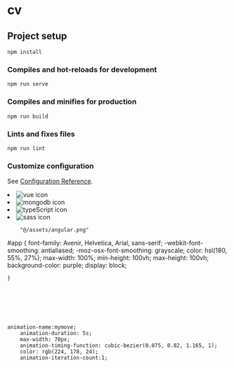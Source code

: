 # cv

## Project setup
```
npm install
```

### Compiles and hot-reloads for development
```
npm run serve
```

### Compiles and minifies for production
```
npm run build
```

### Lints and fixes files
```
npm run lint
```

### Customize configuration
See [Configuration Reference](https://cli.vuejs.org/config/).

 <li><img src="@/assets/vue.png" alt="vue icon"></li>
        <li><img src="@/assets/mongodb.png" alt="mongodb icon"></li>
        <li><img src="@/assets/typescript.png" alt="typeScript icon"></li>
        <li><img src="@/assets/sass.png" alt="sass icon"></li>

        "@/assets/angular.png"



  #app {
        font-family: Avenir, Helvetica, Arial, sans-serif;
        -webkit-font-smoothing: antialiased;
        -moz-osx-font-smoothing: grayscale;
        color: hsl(180, 55%, 27%);
        max-width: 100%;
        min-height: 100vh;
        max-height: 100vh;
           background-color: purple;
           display: block;
          
    }







    animation-name:mymove;
        animation-duration: 5s;
        max-width: 70px;
        animation-timing-function: cubic-bezier(0.075, 0.82, 1.165, 1);
        color: rgb(224, 178, 24);
        animation-iteration-count:1;